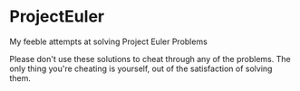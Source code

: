 # ProjectEuler
My feeble attempts at solving Project Euler Problems

Please don't use these solutions to cheat through any of the problems. The only thing you're cheating is yourself, out of the
satisfaction of solving them.
